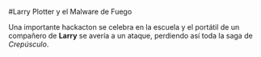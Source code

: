 #Larry Plotter y el Malware de Fuego

Una importante hackacton se celebra en la escuela y el portátil de un compañero de **Larry**
se avería a un ataque, perdiendo así toda la saga de *Crepúsculo*.

